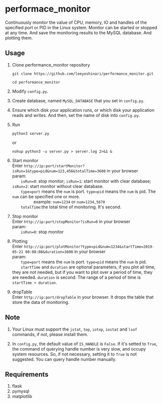 # performace_monitor
Continuously monitor the value of CPU, memory, IO and handles of the specified port or PID in the Linux system.
Monitor can be started or stopped at any time. And save the monitoring results to the MySQL database. And plotting them.

## Usage
1. Clone performance_monitor repository
   ```shell
   git clone https://github.com/leeyoshinari/performance_monitor.git
   
   cd performance_monitor
   ```

2. Modify `config.py`.

3. Create database, named `MySQL_DATABASE` that you set in `config.py`.
   
4. Ensure which disk your application runs, or which disk your application reads and writes. And then, set the name of disk into `config.py`.

5. Run
   ```shell
   python3 server.py
   ```
   or
   ```shell
   nohup python3 -u server.py > server.log 2>&1 &
   ```

6. Start monitor<br>
   Enter `http://ip:port/startMonitor?isRun=1&type=pid&num=123,456&totalTime=3600` in your browser<br>
   param:<br>
   &emsp;&emsp;`isRun=0`: stop monitor; `isRun=1`: start monitor with clear database; `isRun=2`: start monitor without clear database.<br>
   &emsp;&emsp;`type=port` means the `num` is port. `type=pid` means the `num` is pid. The `num` can be specified one or more.<br>
   &emsp;&emsp;&emsp;&emsp;&emsp;example: `num=1234` or `num=1234,5678`<br>
   &emsp;&emsp;`totalTime`:the total time of monitoring. It's second.

7. Stop monitor<br>
   Enter `http://ip:port/stopMonitor?isRun=0` in your browser<br>
   param:<br>
   &emsp;&emsp;`isRun=0`: stop monitor
   
8. Plotting<br>
   Enter `http://ip:port/plotMonitor?type=pid&num=1234&startTime=2019-05-21 08:08:08&duration=3600` in your browser<br>
   param:<br>
   &emsp;&emsp;`type=port` means the `num` is port. `type=pid` means the `num` is pid.<br>
   &emsp;&emsp;`startTime` and `duration` are optional parameters, if you plot all time, they are not needed, but if you want to plot over a period of time, they are needed. `duration` is second. The range of a period of time is `startTime + duration`.

9. dropTable<br>
   Enter `http://ip:port/dropTable` in your browser. It drops the table that store the data of monitoring.

## Note
1. Your Linux must support the `jstat`, `top`, `iotop`, `iostat` and `lsof` commands, if not, please install them.

2. In `config.py`, the default value of `IS_HANDLE` is `False`. If it's setted to `True`, the command of querying handle number is very slow, and occupy system resources. So, if not necessary, setting it to `True` is not suggested. You can query handle number manually.

## Requirements
1. flask
2. pymysql
3. matplotlib

